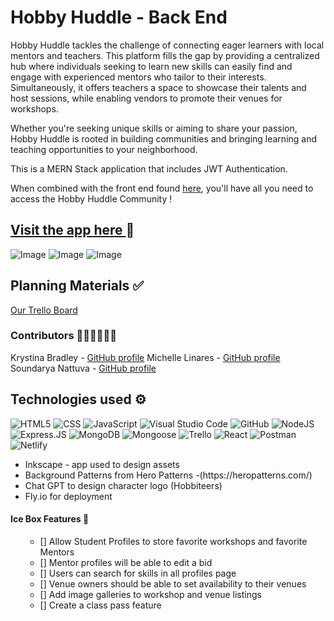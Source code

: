 # Hobby Huddle - Back End

Hobby Huddle tackles the challenge of connecting eager learners with local mentors and teachers. This platform fills the gap by providing a centralized hub where individuals seeking to learn new skills can easily find and engage with experienced mentors who tailor to their interests. Simultaneously, it offers teachers a space to showcase their talents and host sessions, while enabling vendors to promote their venues for workshops. 

Whether you're seeking unique skills or aiming to share your passion, Hobby Huddle is rooted in building communities and bringing learning and teaching opportunities to your neighborhood.

This is a MERN Stack application that includes JWT Authentication. 

When combined with the front end found [here](https://github.com/Reizor-75/hobby-huddle-front-end), you'll have all you need to access the Hobby Huddle Community !

## <a href="https://hobbyhuddle.netlify.app/">Visit the app here </a> 💫

![Image](https://i.imgur.com/AnuN3lq.png)
![Image](https://i.imgur.com/wnjTwGS.png)
![Image](https://i.imgur.com/501iqQI.png)

## Planning Materials ✅
[Our Trello Board](https://trello.com/b/taYRWoy7/hobby-huddle)

### Contributors 👩‍💻👩‍💻👩‍💻

Krystina Bradley - [GitHub profile](https://github.com/kscott2016)
Michelle Linares - [GitHub profile](https://github.com/Reizor-75)
Soundarya Nattuva - [GitHub profile](https://github.com/SoundaryaNattuva)

## Technologies used :gear:
![HTML5](https://img.shields.io/badge/html5-%23E34F26.svg?style=for-the-badge&logo=html5&logoColor=white)
![CSS](https://img.shields.io/badge/CSS-239120?&style=for-the-badge&logo=css3&logoColor=white)
![JavaScript](https://img.shields.io/badge/javascript-%23323330.svg?style=for-the-badge&logo=javascript&logoColor=%23F7DF1E)
![Visual Studio Code](https://img.shields.io/badge/Visual%20Studio%20Code-0078d7.svg?style=for-the-badge&logo=visual-studio-code&logoColor=white)
![GitHub](https://img.shields.io/badge/GitHub-100000?style=for-the-badge&logo=github&logoColor=white)
![NodeJS](https://img.shields.io/badge/Node.js-43853D?style=for-the-badge&logo=node.js&logoColorj=white)
![Express.JS](https://img.shields.io/badge/Express.js-404D59?style=for-the-badge)
![MongoDB](https://img.shields.io/badge/MongoDB-4EA94B?style=for-the-badge&logo=mongodb&logoColor=white)
![Mongoose](https://img.shields.io/badge/Mongoose-880000.svg?style=for-the-badge&logo=Mongoose&logoColor=white)
![Trello](https://img.shields.io/badge/Trello-%23026AA7.svg?style=for-the-badge&logo=Trello&logoColor=white)
![React](https://img.shields.io/badge/react-%2320232a.svg?style=for-the-badge&logo=react&logoColor=%2361DAFB)
![Postman](https://img.shields.io/badge/Postman-FF6C37?style=for-the-badge&logo=postman&logoColor=white)
![Netlify](https://img.shields.io/netlify/:projectId)


<ul>
<li>Inkscape - app used to design assets</li>
<li>Background Patterns from Hero Patterns -(https://heropatterns.com/)</li>
<li>Chat GPT to design character logo (Hobbiteers)</li>
<li>Fly.io for deployment
</ul>

#### Ice Box Features 🧊
<ul>
<ul>
<li>[] Allow Student Profiles to store favorite workshops and favorite Mentors</li>
<li>[] Mentor profiles will be able to edit a bid</li>
<li>[] Users can search for skills in all profiles page</li>
<li>[] Venue owners should be able to set availability to their venues</li>
<li>[] Add image galleries to workshop and venue listings</li>
<li>[] Create a class pass feature</li>
</ul>


